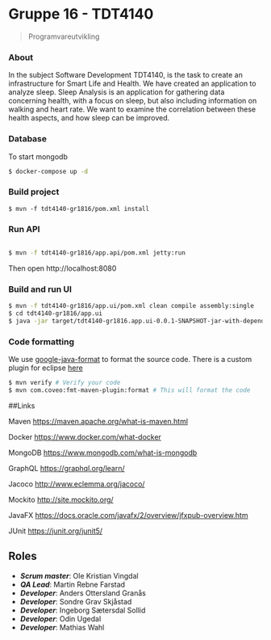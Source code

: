 # Gruppe 16 - TDT4140
> Programvareutvikling

### About
In the subject Software Development TDT4140, is the task to create an 
infrastructure for Smart Life and Health. We have created an application to analyze sleep.
Sleep Analysis is an application for gathering data concerning health,
with a focus on sleep, but also including information on walking and heart rate.
We want to examine the correlation between these health aspects, and how sleep
can be improved.

### Database

To start mongodb
```bash
$ docker-compose up -d
```

### Build project

```
$ mvn -f tdt4140-gr1816/pom.xml install
```

### Run API

```bash

$ mvn -f tdt4140-gr1816/app.api/pom.xml jetty:run
```
Then open http://localhost:8080


### Build and run UI

```bash
$ mvn -f tdt4140-gr1816/app.ui/pom.xml clean compile assembly:single
$ cd tdt4140-gr1816/app.ui
$ java -jar target/tdt4140-gr1816.app.ui-0.0.1-SNAPSHOT-jar-with-dependencies.jar
```


### Code formatting

We use [google-java-format](https://github.com/google/google-java-format) to format the source code.
There is a custom plugin for eclipse [here](https://github.com/google/google-java-format#eclipse)

```bash
$ mvn verify # Verify your code
$ mvn com.coveo:fmt-maven-plugin:format # This will format the code
```
##Links

Maven
https://maven.apache.org/what-is-maven.html

Docker
https://www.docker.com/what-docker

MongoDB
https://www.mongodb.com/what-is-mongodb

GraphQL
https://graphql.org/learn/

Jacoco
http://www.eclemma.org/jacoco/

Mockito
http://site.mockito.org/

JavaFX
https://docs.oracle.com/javafx/2/overview/jfxpub-overview.htm

JUnit
https://junit.org/junit5/

## Roles

- ___Scrum master___: Ole Kristian Vingdal
- ___QA Lead___: Martin Rebne Farstad
- ___Developer___: Anders Ottersland Granås
- ___Developer___: Sondre Grav Skjåstad
- ___Developer___: Ingeborg Sætersdal Sollid
- ___Developer___: Odin Ugedal
- ___Developer___: Mathias Wahl
